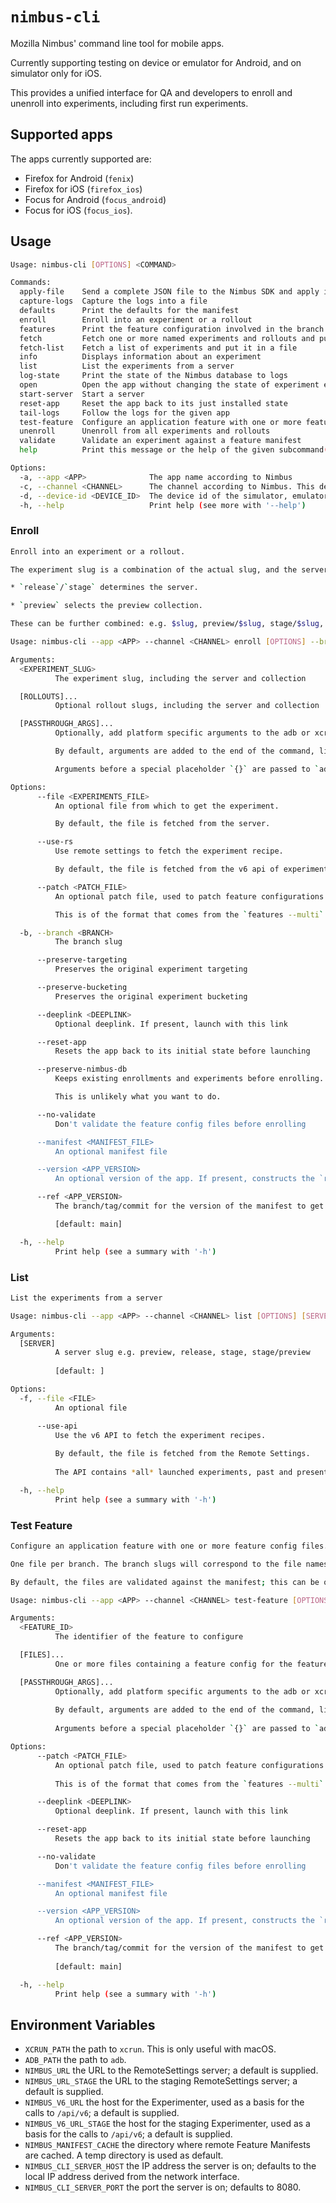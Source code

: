 # `nimbus-cli`

Mozilla Nimbus' command line tool for mobile apps.

Currently supporting testing on device or emulator for Android, and on simulator only for iOS.

This provides a unified interface for QA and developers to enroll and unenroll into experiments,
including first run experiments.

## Supported apps

The apps currently supported are:

- Firefox for Android (`fenix`)
- Firefox for iOS (`firefox_ios`)
- Focus for Android (`focus_android`)
- Focus for iOS (`focus_ios`).

## Usage

```sh
Usage: nimbus-cli [OPTIONS] <COMMAND>

Commands:
  apply-file    Send a complete JSON file to the Nimbus SDK and apply it immediately
  capture-logs  Capture the logs into a file
  defaults      Print the defaults for the manifest
  enroll        Enroll into an experiment or a rollout
  features      Print the feature configuration involved in the branch of an experiment
  fetch         Fetch one or more named experiments and rollouts and put them in a file
  fetch-list    Fetch a list of experiments and put it in a file
  info          Displays information about an experiment
  list          List the experiments from a server
  log-state     Print the state of the Nimbus database to logs
  open          Open the app without changing the state of experiment enrollments
  start-server  Start a server
  reset-app     Reset the app back to its just installed state
  tail-logs     Follow the logs for the given app
  test-feature  Configure an application feature with one or more feature config files
  unenroll      Unenroll from all experiments and rollouts
  validate      Validate an experiment against a feature manifest
  help          Print this message or the help of the given subcommand(s)

Options:
  -a, --app <APP>              The app name according to Nimbus
  -c, --channel <CHANNEL>      The channel according to Nimbus. This determines which app to talk to
  -d, --device-id <DEVICE_ID>  The device id of the simulator, emulator or device
  -h, --help                   Print help (see more with '--help')
```

### Enroll

```sh
Enroll into an experiment or a rollout.

The experiment slug is a combination of the actual slug, and the server it came from.

* `release`/`stage` determines the server.

* `preview` selects the preview collection.

These can be further combined: e.g. $slug, preview/$slug, stage/$slug, stage/preview/$slug

Usage: nimbus-cli --app <APP> --channel <CHANNEL> enroll [OPTIONS] --branch <BRANCH> <EXPERIMENT_SLUG> [ROLLOUTS]... [-- <PASSTHROUGH_ARGS>...]

Arguments:
  <EXPERIMENT_SLUG>
          The experiment slug, including the server and collection

  [ROLLOUTS]...
          Optional rollout slugs, including the server and collection

  [PASSTHROUGH_ARGS]...
          Optionally, add platform specific arguments to the adb or xcrun command.

          By default, arguments are added to the end of the command, likely to be passed directly to the app.

          Arguments before a special placeholder `{}` are passed to `adb am start` or `xcrun simctl launch` commands directly.

Options:
      --file <EXPERIMENTS_FILE>
          An optional file from which to get the experiment.

          By default, the file is fetched from the server.

      --use-rs
          Use remote settings to fetch the experiment recipe.

          By default, the file is fetched from the v6 api of experimenter.

      --patch <PATCH_FILE>
          An optional patch file, used to patch feature configurations

          This is of the format that comes from the `features --multi` or `defaults` commands.

  -b, --branch <BRANCH>
          The branch slug

      --preserve-targeting
          Preserves the original experiment targeting

      --preserve-bucketing
          Preserves the original experiment bucketing

      --deeplink <DEEPLINK>
          Optional deeplink. If present, launch with this link

      --reset-app
          Resets the app back to its initial state before launching

      --preserve-nimbus-db
          Keeps existing enrollments and experiments before enrolling.

          This is unlikely what you want to do.

      --no-validate
          Don't validate the feature config files before enrolling

      --manifest <MANIFEST_FILE>
          An optional manifest file

      --version <APP_VERSION>
          An optional version of the app. If present, constructs the `ref` from an app specific template. Due to inconsistencies in branching names, this isn't always reliable

      --ref <APP_VERSION>
          The branch/tag/commit for the version of the manifest to get from Github

          [default: main]

  -h, --help
          Print help (see a summary with '-h')
```

### List

```sh
List the experiments from a server

Usage: nimbus-cli --app <APP> --channel <CHANNEL> list [OPTIONS] [SERVER]

Arguments:
  [SERVER]
          A server slug e.g. preview, release, stage, stage/preview
          
          [default: ]

Options:
  -f, --file <FILE>
          An optional file

      --use-api
          Use the v6 API to fetch the experiment recipes.
          
          By default, the file is fetched from the Remote Settings.
          
          The API contains *all* launched experiments, past and present, so this is considerably slower and longer than Remote Settings.

  -h, --help
          Print help (see a summary with '-h')
```

### Test Feature

```sh
Configure an application feature with one or more feature config files.

One file per branch. The branch slugs will correspond to the file names.

By default, the files are validated against the manifest; this can be overridden with `--no-validate`.

Usage: nimbus-cli --app <APP> --channel <CHANNEL> test-feature [OPTIONS] <FEATURE_ID> [FILES]... [-- <PASSTHROUGH_ARGS>...]

Arguments:
  <FEATURE_ID>
          The identifier of the feature to configure

  [FILES]...
          One or more files containing a feature config for the feature

  [PASSTHROUGH_ARGS]...
          Optionally, add platform specific arguments to the adb or xcrun command.
          
          By default, arguments are added to the end of the command, likely to be passed directly to the app.
          
          Arguments before a special placeholder `{}` are passed to `adb am start` or `xcrun simctl launch` commands directly.

Options:
      --patch <PATCH_FILE>
          An optional patch file, used to patch feature configurations
          
          This is of the format that comes from the `features --multi` or `defaults` commands.

      --deeplink <DEEPLINK>
          Optional deeplink. If present, launch with this link

      --reset-app
          Resets the app back to its initial state before launching

      --no-validate
          Don't validate the feature config files before enrolling

      --manifest <MANIFEST_FILE>
          An optional manifest file

      --version <APP_VERSION>
          An optional version of the app. If present, constructs the `ref` from an app specific template. Due to inconsistencies in branching names, this isn't always reliable

      --ref <APP_VERSION>
          The branch/tag/commit for the version of the manifest to get from Github
          
          [default: main]

  -h, --help
          Print help (see a summary with '-h')
```

## Environment Variables

- `XCRUN_PATH` the path to `xcrun`. This is only useful with macOS.
- `ADB_PATH` the path to `adb`.
- `NIMBUS_URL` the URL to the RemoteSettings server; a default is supplied.
- `NIMBUS_URL_STAGE` the URL to the staging RemoteSettings server; a default is supplied.
- `NIMBUS_V6_URL` the host for the Experimenter, used as a basis for the calls to `/api/v6`; a default is supplied.
- `NIMBUS_V6_URL_STAGE` the host for the staging Experimenter, used as a basis for the calls to `/api/v6`; a default is supplied.
- `NIMBUS_MANIFEST_CACHE` the directory where remote Feature Manifests are cached. A temp directory is used as default.
- `NIMBUS_CLI_SERVER_HOST` the IP address the server is on; defaults to the local IP address derived from the network interface.
- `NIMBUS_CLI_SERVER_PORT` the port the server is on; defaults to 8080.
